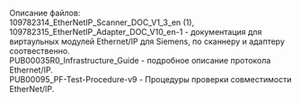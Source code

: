 Описание файлов:  
109782314_EtherNetIP_Scanner_DOC_V1_3_en (1), 109782315_EtherNetIP_Adapter_DOC_V10_en-1 - документация для виртаульных модулей Ethernet/IP для Siemens, по сканнеру и адаптеру соотвественно.  
PUB00035R0_Infrastructure_Guide - подробное описание протокола Ethernet/IP.  
PUB00095_PF-Test-Procedure-v9 - Процедуры проверки совместимости EtherNet/IP.  
